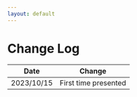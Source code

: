 ```yaml
---
layout: default
---
```


# Change Log

| **Date**   | **Change**           | 
|------------|----------------------|
| 2023/10/15 | First time presented |
